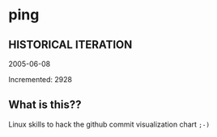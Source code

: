 # ping

## HISTORICAL ITERATION
2005-06-08

Incremented: 2928

## What is this?? 
Linux skills to hack the github commit visualization chart `;-)`
